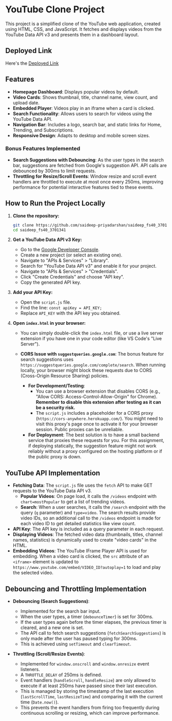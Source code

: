 # YouTube Clone Project

This project is a simplified clone of the YouTube web application, created using HTML, CSS, and JavaScript. It fetches and displays videos from the YouTube Data API v3 and presents them in a dashboard layout.

## Deployed Link

Here's the [Deployed Link](https://yt-essential.netlify.app/)

## Features

- **Homepage Dashboard**: Displays popular videos by default.
- **Video Cards**: Shows thumbnail, title, channel name, view count, and upload date.
- **Embedded Player**: Videos play in an iframe when a card is clicked.
- **Search Functionality**: Allows users to search for videos using the YouTube Data API.
- **Navigation Bar**: Includes a logo, search bar, and static links for Home, Trending, and Subscriptions.
- **Responsive Design**: Adapts to desktop and mobile screen sizes.

### Bonus Features Implemented

- **Search Suggestions with Debouncing**: As the user types in the search bar, suggestions are fetched from Google's suggestion API. API calls are debounced by 300ms to limit requests.
- **Throttling for Resize/Scroll Events**: Window resize and scroll event handlers are throttled to execute at most once every 250ms, improving performance for potential interactive features tied to these events.

## How to Run the Project Locally

1.  **Clone the repository:**

    ```bash
    git clone https://github.com/saideep-priyadarshan/saideep_fs40_3701341.git
    cd saideep_fs40_3701341
    ```

2.  **Get a YouTube Data API v3 Key:**

    - Go to the [Google Developer Console](https://console.developers.google.com/).
    - Create a new project (or select an existing one).
    - Navigate to "APIs & Services" > "Library".
    - Search for "YouTube Data API v3" and enable it for your project.
    - Navigate to "APIs & Services" > "Credentials".
    - Click "Create Credentials" and choose "API key".
    - Copy the generated API key.

3.  **Add your API Key:**

    - Open the `script.js` file.
    - Find the line: `const apiKey = API_KEY;`
    - Replace `API_KEY` with the API key you obtained.

4.  **Open `index.html` in your browser:**

    - You can simply double-click the `index.html` file, or use a live server extension if you have one in your code editor (like VS Code's "Live Server").

    - **CORS Issue with `suggestqueries.google.com`**: The bonus feature for search suggestions uses `https://suggestqueries.google.com/complete/search`. When running locally, your browser might block these requests due to CORS (Cross-Origin Resource Sharing) policies.
      - **For Development/Testing**:
        - You can use a browser extension that disables CORS (e.g., "Allow CORS: Access-Control-Allow-Origin" for Chrome). **Remember to disable this extension after testing as it can be a security risk.**
        - The `script.js` includes a placeholder for a CORS proxy (`https://cors-anywhere.herokuapp.com/`). You might need to visit this proxy's page once to activate it for your browser session. Public proxies can be unreliable.
      - **For Deployment**: The best solution is to have a small backend service that proxies these requests for you. For this assignment, if deploying statically, the suggestion feature might not work reliably without a proxy configured on the hosting platform or if the public proxy is down.

## YouTube API Implementation

- **Fetching Data**: The `script.js` file uses the `fetch` API to make GET requests to the YouTube Data API v3.
  - **Popular Videos**: On page load, it calls the `/videos` endpoint with `chart=mostPopular` to get a list of trending videos.
  - **Search**: When a user searches, it calls the `/search` endpoint with the query (`q` parameter) and `type=video`. The search results provide video IDs, so an additional call to the `/videos` endpoint is made for each video ID to get detailed statistics like view count.
- **API Key**: The API key is included as a query parameter in each request.
- **Displaying Videos**: The fetched video data (thumbnails, titles, channel names, statistics) is dynamically used to create "video cards" in the HTML.
- **Embedding Videos**: The YouTube IFrame Player API is used for embedding. When a video card is clicked, the `src` attribute of an `<iframe>` element is updated to `https://www.youtube.com/embed/VIDEO_ID?autoplay=1` to load and play the selected video.

## Debouncing and Throttling Implementation

- **Debouncing (Search Suggestions)**:

  - Implemented for the search bar input.
  - When the user types, a timer (`debounceTimer`) is set for 300ms.
  - If the user types again before the timer elapses, the previous timer is cleared, and a new one is set.
  - The API call to fetch search suggestions (`fetchSearchSuggestions`) is only made after the user has paused typing for 300ms.
  - This is achieved using `setTimeout` and `clearTimeout`.

- **Throttling (Scroll/Resize Events)**:
  - Implemented for `window.onscroll` and `window.onresize` event listeners.
  - A `THROTTLE_DELAY` of 250ms is defined.
  - Event handlers (`handleScroll`, `handleResize`) are only allowed to execute if at least 250ms have passed since their last execution.
  - This is managed by storing the timestamp of the last execution (`lastScrollTime`, `lastResizeTime`) and comparing it with the current time (`Date.now()`).
  - This prevents the event handlers from firing too frequently during continuous scrolling or resizing, which can improve performance.
